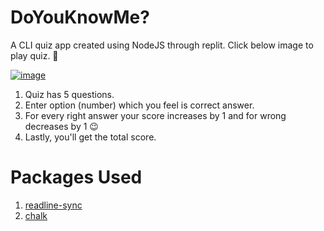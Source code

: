 # DoYouKnowMe?

A CLI quiz app created using NodeJS through replit. Click below image to play quiz. 🙂

[![image](https://user-images.githubusercontent.com/55051669/193045182-94a26681-14f2-4f96-a9da-2c768c19dd57.png)](https://replit.com/@nitinajaydixit/DoYouKnowMe?embed=1&output=1)


1. Quiz has 5 questions.
2. Enter option (number) which you feel is correct answer.
3. For every right answer your score increases by 1 and for wrong decreases by 1 😉
4. Lastly, you'll get the total score. 


# Packages Used
1. [readline-sync](https://www.npmjs.com/package/readline-sync)
2. [chalk](https://www.npmjs.com/package/chalk)
